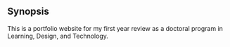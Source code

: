 ## Synopsis

This is a portfolio website for my first year review as a doctoral program in Learning, Design, and Technology.
